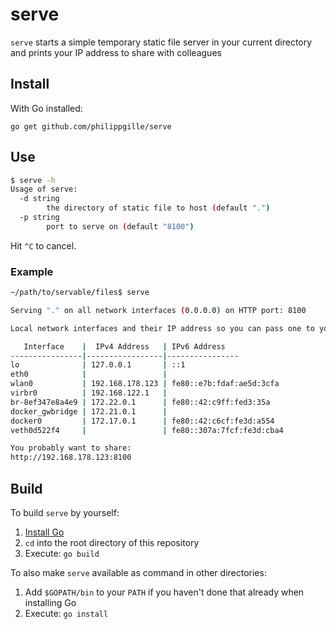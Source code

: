serve
=====

`serve` starts a simple temporary static file server in your current directory and prints your IP address to share with colleagues

Install
-------

With Go installed:

`go get github.com/philippgille/serve`

Use
---

```bash
$ serve -h
Usage of serve:
  -d string
    	the directory of static file to host (default ".")
  -p string
    	port to serve on (default "8100")
```

Hit `^C` to cancel.

### Example

```bash
~/path/to/servable/files$ serve

Serving "." on all network interfaces (0.0.0.0) on HTTP port: 8100

Local network interfaces and their IP address so you can pass one to your colleagues:

   Interface    |  IPv4 Address   | IPv6 Address   
----------------|-----------------|----------------
lo              | 127.0.0.1       | ::1
eth0            |                 | 
wlan0           | 192.168.178.123 | fe80::e7b:fdaf:ae5d:3cfa
virbr0          | 192.168.122.1   | 
br-8ef347e8a4e9 | 172.22.0.1      | fe80::42:c9ff:fed3:35a
docker_gwbridge | 172.21.0.1      | 
docker0         | 172.17.0.1      | fe80::42:c6cf:fe3d:a554
veth0d522f4     |                 | fe80::307a:7fcf:fe3d:cba4

You probably want to share:
http://192.168.178.123:8100
```

Build
-----

To build `serve` by yourself:

1. [Install Go](https://golang.org/doc/install)
2. `cd` into the root directory of this repository
3. Execute: `go build`

To also make `serve` available as command in other directories:

1. Add `$GOPATH/bin` to your `PATH` if you haven't done that already when installing Go
2. Execute: `go install`
